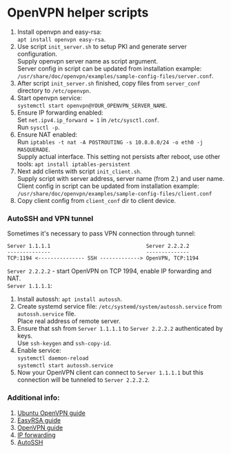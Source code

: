 # OpenVPN helper scripts

1. Install openvpn and easy-rsa:\
`apt install openvpn easy-rsa`.
2. Use script `init_server.sh` to setup PKI and generate server configuration.\
Supply openvpn server name as script argument.\
Server config in script can be updated from installation example:\
`/usr/share/doc/openvpn/examples/sample-config-files/server.conf`.
4. After script `init_server.sh` finished, copy files from `server_conf` directory to `/etc/openvpn`.
5. Start openvpn service:\
`systemctl start openvpn@YOUR_OPENVPN_SERVER_NAME`.
6. Ensure IP forwarding enabled:\
Set `net.ipv4.ip_forward = 1` in `/etc/sysctl.conf`.\
Run `sysctl -p`.
7. Ensure NAT enabled:\
Run `iptables -t nat -A POSTROUTING -s 10.8.0.0/24 -o eth0 -j MASQUERADE`.\
Supply actual interface. This setting not persists after reboot, use other tools:
`apt install iptables-persistent`
9. Next add clients with script `init_client.sh`.\
Supply script with server address, server name (from 2.) and user name.\
Client config in script can be updated from installation example:\
`/usr/share/doc/openvpn/examples/sample-config-files/client.conf`
10. Copy client config from `client_conf` dir to client device.

### AutoSSH and VPN tunnel

Sometimes it's necessary to pass VPN connection through tunnel:

```
Server 1.1.1.1                               Server 2.2.2.2
--------------                               --------------
TCP:1194 <--------------- SSH -------------> OpenVPN, TCP:1194
```

`Server 2.2.2.2` - start OpenVPN on TCP 1994, enable IP forwarding and NAT.\
`Server 1.1.1.1`:
1. Install autossh: `apt install autossh`.
2. Create systemd service file: `/etc/systemd/system/autossh.service` from `autossh.service` file.\
Place real address of remote server.
3. Ensure that ssh from `Server 1.1.1.1` to `Server 2.2.2.2` authenticated by keys.\
Use `ssh-keygen` and `ssh-copy-id`.
5. Enable service:\
`systemctl daemon-reload`\
`systemctl start autossh.service`
6. Now your OpenVPN client can connect to `Server 1.1.1.1` but this connection will be tunneled to `Server 2.2.2.2`.

### Additional info:
1. [Ubuntu OpenVPN guide](https://ubuntu.com/server/docs/how-to-install-and-use-openvpn)
2. [EasyRSA guide](https://community.openvpn.net/openvpn/wiki/EasyRSA3-OpenVPN-Howto)
3. [OpenVPN guide](https://openvpn.net/community-resources/how-to/)
4. [IP forwarding](https://linuxconfig.org/how-to-turn-on-off-ip-forwarding-in-linux)
5. [AutoSSH](https://amorev.ru/autossh/)
